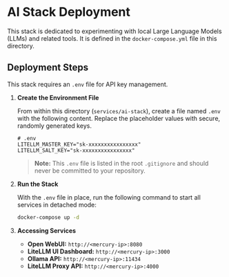 # AI Stack Deployment

This stack is dedicated to experimenting with local Large Language Models (LLMs) and related tools. It is defined in the `docker-compose.yml` file in this directory.

## Deployment Steps

This stack requires an `.env` file for API key management.

1.  **Create the Environment File**

    From within this directory (`services/ai-stack`), create a file named `.env` with the following content. Replace the placeholder values with secure, randomly generated keys.

    ```env
    # .env
    LITELLM_MASTER_KEY="sk-xxxxxxxxxxxxxxxx"
    LITELLM_SALT_KEY="sk-xxxxxxxxxxxxxxxx"
    ```
    > **Note:** This `.env` file is listed in the root `.gitignore` and should never be committed to your repository.

2.  **Run the Stack**

    With the `.env` file in place, run the following command to start all services in detached mode:
    ```bash
    docker-compose up -d
    ```

3.  **Accessing Services**
    *   **Open WebUI:** `http://<mercury-ip>:8080`
    *   **LiteLLM UI Dashboard:** `http://<mercury-ip>:3000`
    *   **Ollama API:** `http://<mercury-ip>:11434`
    *   **LiteLLM Proxy API:** `http://<mercury-ip>:4000`